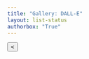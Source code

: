 ```yaml
---
title: "Gallery: DALL-E"
layout: list-status
authorbox: "True"
---
```

<link rel="stylesheet" href="/mbaggett/css/gallery.css">
<body>
  <div class="body-container">
    <div class="pagination" id="pagination">
      <button id="prevPage">&lt;</button>
    </div>
    <div id="gallery"></div>
  </div>
<script src="gallery.js"></script>
</body>